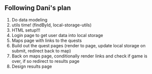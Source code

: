 ## Following Dani's plan
1) Do data modeling
2) utils time! (findById, local-storage-utils)
3) HTML setup!!!
4) Login page to get user data into local storage
5) Maps page with links to the quests 
6) Build out the quest pages (render to page, update local storage on submit, redirect back to map)
7) Back on maps page, conditionally render links and check if game is over, if so redirect to results page
8) Design results page
